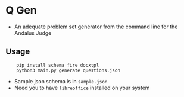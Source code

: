 # Q Gen
- An adequate problem set generator from the command line for the Andalus Judge
## Usage
```
    pip install schema fire docxtpl
    python3 main.py generate questions.json
```
- Sample json schema is in `sample.json`
- Need you to have `libreoffice` installed on your system

